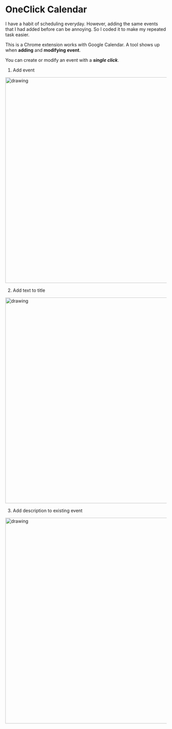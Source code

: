# OneClick Calendar

I have a habit of scheduling everyday. However, adding the same events that I had added before can be annoying. So I coded it to make my repeated task easier.

This is a Chrome extension works with Google Calendar. A tool shows up when **adding** and **modifying event**.

You can create or modify an event with a ***single click***.

1. Add event

<img src="https://raw.githubusercontent.com/JunweiNotAvailable/easy-calendar/master/video/Create.gif" alt="drawing" width="640"/>

2. Add text to title

<img src="https://raw.githubusercontent.com/JunweiNotAvailable/easy-calendar/master/video/Text.gif" alt="drawing" width="640"/>

3. Add description to existing event

<img src="https://raw.githubusercontent.com/JunweiNotAvailable/easy-calendar/master/video/Modify.gif" alt="drawing" width="640"/>
